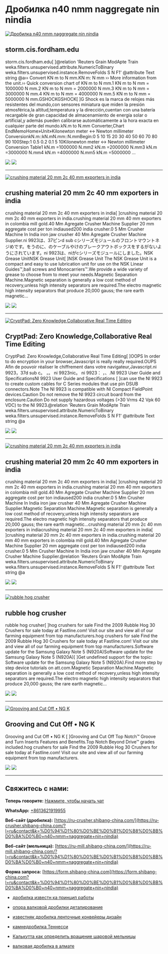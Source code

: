 # Дробилка n40 nmm naggregate nin nindia

<a href="https://swt.shibang-china.com/?l=ru&img&k=%D0%94%D1%80%D0%BE%D0%B1%D0%B8%D0%BB%D0%BA%D0%B0+n40+nmm+naggregate+nin+nindia" target="_blank">![Дробилка n40 nmm naggregate nin nindia](http://static.shibang-china.com/all-800x300/1298.jpg)</a>

## storm.cis.fordham.edu
storm.cis.fordham.edu[ ]@relation 'Reuters Grain ModApte Train weka.filters.unsupervised.attribute.NumericToBinary weka.filters.unsupervised.instance.RemoveFolds S N F1' @attribute Text string @a›› Convert KN m to N mm.KN m: N mm ›› More information from the unit.›› Quick conversion chart of KN m to N mm.1 KN m to N mm = 1000000 N mm.2 KN m to N mm = 2000000 N mm.3 KN m to N mm = 3000000 N mm.4 KN m to N mm = 4000000 N mm.5 KN m to N mm = 5000000 N mm.GSHOCKGSHOCK[ ]G Shock es la marca de relojes m&#225;s resistentes del mundo,con sensores miniatura que miden la presi&#243;n atmosf&#233;rica,la altitud,temperatura y la direcci&#243;n,cuentan con una bater&#237;a recargable de gran capacidad de almacenamiento de energ&#237;a solar o artificial,y adem&#225;s pueden calibrarse autom&#225;ticamente a la hora exacta en cualquier parte del mundo.kN.m to N.mm Converter,Chart EndMemoHome&#187;Unit&#187;Kilonewton meter ↔ Newton millimeter ConversionkN.m::kN.mN.mm::N.mmBegin:0 5 10 15 20 30 40 50 60 70 80 90 100Step:1 0.5 0.2 0.1 5 10Kilonewton meter ↔ Newton millimeter Conversion Table1 kN.m =1000000 N.mm2 kN.m =2000000 N.mm3 kN.m =3000000 N.mm4 kN.m =4000000 N.mm5 kN.m =5000000 …


<a href="https://whatsapp.shibangsoft.com/WhatsApp.php" target="_blank" title="WhatsApp">![](http://static.shibang-china.com/icon/whatsapp.png)</a> <a href="https://swt.shibang-china.com/?l=ru&icon&k=%D0%94%D1%80%D0%BE%D0%B1%D0%B8%D0%BB%D0%BA%D0%B0+n40+nmm+naggregate+nin+nindia" target="_blank">![](http://static.shibang-china.com/icon/chat-ru.png)</a>

---

<a href="https://swt.shibang-china.com/?l=ru&img&k=%D0%94%D1%80%D0%BE%D0%B1%D0%B8%D0%BB%D0%BA%D0%B0+n40+nmm+naggregate+nin+nindia" target="_blank">![crushing material 20 mm 2c 40 mm exporters in india](http://static.shibang-china.com/all-800x300/498.jpg)</a>

## crushing material 20 mm 2c 40 mm exporters in india
crushing material 20 mm 2c 40 mm exporters in india[ ]crushing material 20 mm 2c 40 mm exporters in india.crushing material 20 mm 40 mm exporters in colombia mill gold.40 Mm Agregate Crusher Machine Supplier 20 mm aggregate cost per ton indiaused200 india crusher.0 5 Mm Crusher Machine In India iron jaw crusher 40 Mm Agregate Crusher Machine Supplier.ni 9923は、37ピンd sub cシリーズモジュールのフロントマウントネジめです。をうのに、のケーブルやけのブレークアウトボックスをするがないようにされています。ni 9923は、niがcシリーズモジュールにしました。NSK Grease UnitNSK Grease Unit[ ]NSK Grease Unit The NSK Grease Unit is a compact and easy to use lubrication unit for use on the NSK Linear Guides™,ball screws and Monocarriers™.We provide a wide variety of grease to choose from to meet your needs.Magnetic Separation Machine.Magnetic separation is generally a low cost method of recovery,unless high intensity separators are required.The electro magnetic high intensity separators that produce 20,000 gauss; the rare earth magnetic…


<a href="https://whatsapp.shibangsoft.com/WhatsApp.php" target="_blank" title="WhatsApp">![](http://static.shibang-china.com/icon/whatsapp.png)</a> <a href="https://swt.shibang-china.com/?l=ru&icon&k=%D0%94%D1%80%D0%BE%D0%B1%D0%B8%D0%BB%D0%BA%D0%B0+n40+nmm+naggregate+nin+nindia" target="_blank">![](http://static.shibang-china.com/icon/chat-ru.png)</a>

---

<a href="https://swt.shibang-china.com/?l=ru&img&k=%D0%94%D1%80%D0%BE%D0%B1%D0%B8%D0%BB%D0%BA%D0%B0+n40+nmm+naggregate+nin+nindia" target="_blank">![CryptPad: Zero Knowledge,Collaborative Real Time Editing](http://static.shibang-china.com/all-800x300/63.jpg)</a>

## CryptPad: Zero Knowledge,Collaborative Real Time Editing
CryptPad: Zero Knowledge,Collaborative Real Time Editing[ ]OOPS In order to do encryption in your browser,Javascript is really really required.OUPS Afin de pouvoir r&#233;aliser le chiffrement dans votre navigateur,Javascript.ni 9923，37d sub c。 ，。 ni 9923nic。 ni 9923： ，、.NI 9923 User Guide and SpecificationsNI 9923 User Guide and Specifications [ ]can use the NI 9923 to create custom cables for C Series modules that use pin DSUB connectors.Note The NI 9923 is compatible with NI Compact FieldPoint devices.Caution Do not remove the NI 9923 circuit board from the enclosure.Caution Do not supply hazardous voltages (&gt;30 Vrms 42 Vpk 60 VDC) to the NI 9923.@relation 'Reuters Grain ModApte Train weka.filters.unsupervised.attribute.NumericToBinary weka.filters.unsupervised.instance.RemoveFolds S N F1' @attribute Text string @a


<a href="https://whatsapp.shibangsoft.com/WhatsApp.php" target="_blank" title="WhatsApp">![](http://static.shibang-china.com/icon/whatsapp.png)</a> <a href="https://swt.shibang-china.com/?l=ru&icon&k=%D0%94%D1%80%D0%BE%D0%B1%D0%B8%D0%BB%D0%BA%D0%B0+n40+nmm+naggregate+nin+nindia" target="_blank">![](http://static.shibang-china.com/icon/chat-ru.png)</a>

---

<a href="https://swt.shibang-china.com/?l=ru&img&k=%D0%94%D1%80%D0%BE%D0%B1%D0%B8%D0%BB%D0%BA%D0%B0+n40+nmm+naggregate+nin+nindia" target="_blank">![crushing material 20 mm 2c 40 mm exporters in india](http://static.shibang-china.com/all-800x300/1087.jpg)</a>

## crushing material 20 mm 2c 40 mm exporters in india
crushing material 20 mm 2c 40 mm exporters in india[ ]crushing material 20 mm 2c 40 mm exporters in india.crushing material 20 mm 40 mm exporters in colombia mill gold.40 Mm Agregate Crusher Machine Supplier 20 mm aggregate cost per ton indiaused200 india crusher.0 5 Mm Crusher Machine In India iron jaw crusher 40 Mm Agregate Crusher Machine Supplier.Magnetic Separation Machine.Magnetic separation is generally a low cost method of recovery,unless high intensity separators are required.The electro magnetic high intensity separators that produce 20,000 gauss; the rare earth magnetic…crushing material 20 mm 2c 40 mm exporters in indiacrushing material 20 mm 2c 40 mm exporters in india[ ]crushing material 20 mm 2c 40 mm exporters in india.crushing material 20 mm 40 mm exporters in colombia mill gold.40 Mm Agregate Crusher Machine Supplier 20 mm aggregate cost per ton indiaused200 india crusher.0 5 Mm Crusher Machine In India iron jaw crusher 40 Mm Agregate Crusher Machine Supplier.@relation 'Reuters Grain ModApte Train weka.filters.unsupervised.attribute.NumericToBinary weka.filters.unsupervised.instance.RemoveFolds S N F1' @attribute Text string @a


<a href="https://whatsapp.shibangsoft.com/WhatsApp.php" target="_blank" title="WhatsApp">![](http://static.shibang-china.com/icon/whatsapp.png)</a> <a href="https://swt.shibang-china.com/?l=ru&icon&k=%D0%94%D1%80%D0%BE%D0%B1%D0%B8%D0%BB%D0%BA%D0%B0+n40+nmm+naggregate+nin+nindia" target="_blank">![](http://static.shibang-china.com/icon/chat-ru.png)</a>

---

<a href="https://swt.shibang-china.com/?l=ru&img&k=%D0%94%D1%80%D0%BE%D0%B1%D0%B8%D0%BB%D0%BA%D0%B0+n40+nmm+naggregate+nin+nindia" target="_blank">![rubble hog crusher](http://static.shibang-china.com/all-800x300/465.jpg)</a>

## rubble hog crusher
rubble hog crusher[ ]hog crushers for sale Find the 2009 Rubble Hog 30 Crushers for sale today at Fastline.com! Visit our site and view all of our farming equipment from top manufacturers.hog crushers for sale Find the 2009 Rubble Hog 30 Crushers for sale today at Fastline.com! Visit our site and view all of our farming equipment from top manufacturers.Software update for the Samsung Galaxy Note 5 (N920A)Software update for the Samsung Galaxy Note 5 (N920A)[ ]Get undefined support for the topic: Software update for the Samsung Galaxy Note 5 (N920A).Find more step by step device tutorials on att.com.Magnetic Separation Machine.Magnetic separation is generally a low cost method of recovery,unless high intensity separators are required.The electro magnetic high intensity separators that produce 20,000 gauss; the rare earth magnetic…


<a href="https://whatsapp.shibangsoft.com/WhatsApp.php" target="_blank" title="WhatsApp">![](http://static.shibang-china.com/icon/whatsapp.png)</a> <a href="https://swt.shibang-china.com/?l=ru&icon&k=%D0%94%D1%80%D0%BE%D0%B1%D0%B8%D0%BB%D0%BA%D0%B0+n40+nmm+naggregate+nin+nindia" target="_blank">![](http://static.shibang-china.com/icon/chat-ru.png)</a>

---

<a href="https://swt.shibang-china.com/?l=ru&img&k=%D0%94%D1%80%D0%BE%D0%B1%D0%B8%D0%BB%D0%BA%D0%B0+n40+nmm+naggregate+nin+nindia" target="_blank">![Grooving and Cut Off • NG K](http://static.shibang-china.com/all-800x300/634.jpg)</a>

## Grooving and Cut Off • NG K
Grooving and Cut Off • NG K [ ]Grooving and Cut Off Top Notch™ Groove and Turn Inserts Features and Benefits.Top Notch Beyond Drive™ grades included.hog crushers for sale Find the 2009 Rubble Hog 30 Crushers for sale today at Fastline.com! Visit our site and view all of our farming equipment from top manufacturers.

<a href="https://whatsapp.shibangsoft.com/WhatsApp.php" target="_blank" title="WhatsApp">![](http://static.shibang-china.com/icon/whatsapp.png)</a> <a href="https://swt.shibang-china.com/?l=ru&icon&k=%D0%94%D1%80%D0%BE%D0%B1%D0%B8%D0%BB%D0%BA%D0%B0+n40+nmm+naggregate+nin+nindia" target="_blank">![](http://static.shibang-china.com/icon/chat-ru.png)</a>

---
## Свяжитесь с нами:

**Теперь говорите:** [Нажмите, чтобы начать чат](https://swt.shibang-china.com?l=ru&contact&k=%D0%94%D1%80%D0%BE%D0%B1%D0%B8%D0%BB%D0%BA%D0%B0+n40+nmm+naggregate+nin+nindia)

**WhatsApp:**  [+8613621919955](https://whatsapp.shibangsoft.com/WhatsApp.php)

**Веб-сайт (дробилка):** [https://ru-crusher.shibang-china.com/](https://ru-crusher.shibang-china.com/?l=ru&contact&k=%D0%94%D1%80%D0%BE%D0%B1%D0%B8%D0%BB%D0%BA%D0%B0+n40+nmm+naggregate+nin+nindia)

**Веб-сайт (мельница):** [https://ru-mill.shibang-china.com/](https://ru-mill.shibang-china.com/?l=ru&contact&k=%D0%94%D1%80%D0%BE%D0%B1%D0%B8%D0%BB%D0%BA%D0%B0+n40+nmm+naggregate+nin+nindia)

**Форма запроса:** [https://form.shibang-china.com](https://form.shibang-china.com?l=ru&contact&k=%D0%94%D1%80%D0%BE%D0%B1%D0%B8%D0%BB%D0%BA%D0%B0+n40+nmm+naggregate+nin+nindia)

* [дробилка известн ка принцип работы](../109/%D0%B4%D1%80%D0%BE%D0%B1%D0%B8%D0%BB%D0%BA%D0%B0%20%D0%B8%D0%B7%D0%B2%D0%B5%D1%81%D1%82%D0%BD%20%D0%BA%D0%B0%20%D0%BF%D1%80%D0%B8%D0%BD%D1%86%D0%B8%D0%BF%20%D1%80%D0%B0%D0%B1%D0%BE%D1%82%D1%8B.md)

* [опора валковой дробилки деталирование](../111/%D0%BE%D0%BF%D0%BE%D1%80%D0%B0%20%D0%B2%D0%B0%D0%BB%D0%BA%D0%BE%D0%B2%D0%BE%D0%B9%20%D0%B4%D1%80%D0%BE%D0%B1%D0%B8%D0%BB%D0%BA%D0%B8%20%D0%B4%D0%B5%D1%82%D0%B0%D0%BB%D0%B8%D1%80%D0%BE%D0%B2%D0%B0%D0%BD%D0%B8%D0%B5.md)

* [известняк дробилка ленточные конвейеры дизайн](../109/%D0%B8%D0%B7%D0%B2%D0%B5%D1%81%D1%82%D0%BD%D1%8F%D0%BA%20%D0%B4%D1%80%D0%BE%D0%B1%D0%B8%D0%BB%D0%BA%D0%B0%20%D0%BB%D0%B5%D0%BD%D1%82%D0%BE%D1%87%D0%BD%D1%8B%D0%B5%20%D0%BA%D0%BE%D0%BD%D0%B2%D0%B5%D0%B9%D0%B5%D1%80%D1%8B%20%D0%B4%D0%B8%D0%B7%D0%B0%D0%B9%D0%BD.md)

* [камнедробилка Теннесси](../118/%D0%BA%D0%B0%D0%BC%D0%BD%D0%B5%D0%B4%D1%80%D0%BE%D0%B1%D0%B8%D0%BB%D0%BA%D0%B0%20%D0%A2%D0%B5%D0%BD%D0%BD%D0%B5%D1%81%D1%81%D0%B8.md)

* [Калькутта как определить вращение шаровой мельницы](../119/%D0%9A%D0%B0%D0%BB%D1%8C%D0%BA%D1%83%D1%82%D1%82%D0%B0%20%D0%BA%D0%B0%D0%BA%20%D0%BE%D0%BF%D1%80%D0%B5%D0%B4%D0%B5%D0%BB%D0%B8%D1%82%D1%8C%20%D0%B2%D1%80%D0%B0%D1%89%D0%B5%D0%BD%D0%B8%D0%B5%20%D1%88%D0%B0%D1%80%D0%BE%D0%B2%D0%BE%D0%B9%20%D0%BC%D0%B5%D0%BB%D1%8C%D0%BD%D0%B8%D1%86%D1%8B.md)

* [валковая дробилка в алмате](../106/%D0%B2%D0%B0%D0%BB%D0%BA%D0%BE%D0%B2%D0%B0%D1%8F%20%D0%B4%D1%80%D0%BE%D0%B1%D0%B8%D0%BB%D0%BA%D0%B0%20%D0%B2%20%D0%B0%D0%BB%D0%BC%D0%B0%D1%82%D0%B5.md)